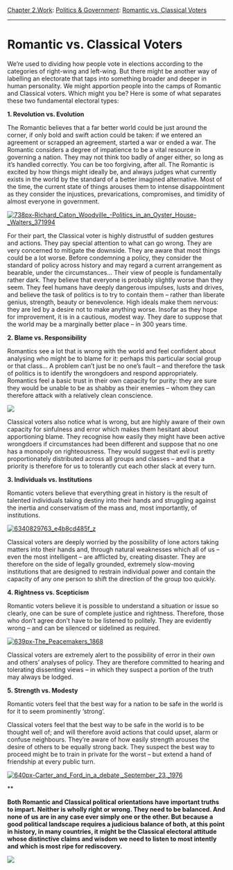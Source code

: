 [Chapter 2.Work](https://www.theschooloflife.com/thebookoflife/category/work/): [Politics & Government](https://www.theschooloflife.com/thebookoflife/category/work/politics-government/): [Romantic vs. Classical Voters](https://www.theschooloflife.com/thebookoflife/romantic-vs-classical-voters/)

* * *

# Romantic vs. Classical Voters

We’re used to dividing how people vote in elections according to the categories of right-wing and left-wing. But there might be another way of labelling an electorate that taps into something broader and deeper in human personality. We might apportion people into the camps of Romantic and Classical voters. Which might you be? Here is some of what separates these two fundamental electoral types:

**1. Revolution vs. Evolution**

The Romantic believes that a far better world could be just around the corner, if only bold and swift action could be taken: if we entered an agreement or scrapped an agreement, started a war or ended a war. The Romantic considers a degree of impatience to be a vital resource in governing a nation. They may not think too badly of anger either, so long as it’s handled correctly. You can be too forgiving, after all. The Romantic is excited by how things might ideally be, and always judges what currently exists in the world by the standard of a better imagined alternative. Most of the time, the current state of things arouses them to intense disappointment as they consider the injustices, prevarications, compromises, and timidity of almost everyone in government.

[![738px-Richard_Caton_Woodville_-_Politics_in_an_Oyster_House_-_Walters_371994](https://www.theschooloflife.com/thebookoflife/wp-content/uploads/2016/05/738px-Richard_Caton_Woodville_-_Politics_in_an_Oyster_House_-_Walters_371994.jpg)](http://www.thebookoflife.org/wp-content/uploads/2016/05/738px-Richard_Caton_Woodville_-_Politics_in_an_Oyster_House_-_Walters_371994.jpg)

For their part, the Classical voter is highly distrustful of sudden gestures and actions. They pay special attention to what can go wrong. They are very concerned to mitigate the downside. They are aware that most things could be a lot worse. Before condemning a policy, they consider the standard of policy across history and may regard a current arrangement as bearable, under the circumstances… Their view of people is fundamentally rather dark. They believe that everyone is probably slightly worse than they seem. They feel humans have deeply dangerous impulses, lusts and drives, and believe the task of politics is to try to contain them – rather than liberate genius, strength, beauty or benevolence. High ideals make them nervous: they are led by a desire not to make anything worse. Insofar as they hope for improvement, it is in a cautious, modest way. They dare to suppose that the world may be a marginally better place – in 300 years time.

**2. Blame vs. Responsibility**

Romantics see a lot that is wrong with the world and feel confident about analysing who might be to blame for it: perhaps this particular social group or that class… A problem can’t just be no one’s fault – and therefore the task of politics is to identify the wrongdoers and respond appropriately. Romantics feel a basic trust in their own capacity for purity: they are sure they would be unable to be as shabby as their enemies – whom they can therefore attack with a relatively clean conscience.

![](https://www.theschooloflife.com/thebookoflife/wp-content/uploads/2016/05/1122px-Eug%C3%A8ne_Delacroix_-_Le_28_Juillet._La_Libert%C3%A9_guidant_le_peuple.jpg)

Classical voters also notice what is wrong, but are highly aware of their own capacity for sinfulness and error which makes them hesitant about apportioning blame. They recognise how easily they might have been active wrongdoers if circumstances had been different and suppose that no one has a monopoly on righteousness. They would suggest that evil is pretty proportionately distributed across all groups and classes – and that a priority is therefore for us to tolerantly cut each other slack at every turn.

**3. Individuals vs. Institutions**

Romantic voters believe that everything great in history is the result of talented individuals taking destiny into their hands and struggling against the inertia and conservatism of the mass and, most importantly, of institutions.

[![6340829763_e4b8cd485f_z](https://www.theschooloflife.com/thebookoflife/wp-content/uploads/2016/05/6340829763_e4b8cd485f_z.jpg)](http://www.thebookoflife.org/wp-content/uploads/2016/05/6340829763_e4b8cd485f_z.jpg)

Classical voters are deeply worried by the possibility of lone actors taking matters into their hands and, through natural weaknesses which all of us – even the most intelligent – are afflicted by, creating disaster. They are therefore on the side of legally grounded, extremely slow-moving institutions that are designed to restrain individual power and contain the capacity of any one person to shift the direction of the group too quickly.

**4. Rightness vs. Scepticism**

Romantic voters believe it is possible to understand a situation or issue so clearly, one can be sure of complete justice and rightness. Therefore, those who don’t agree don’t have to be listened to politely. They are evidently wrong – and can be silenced or sidelined as required.

[![639px-The_Peacemakers_1868](https://www.theschooloflife.com/thebookoflife/wp-content/uploads/2016/05/639px-The_Peacemakers_1868.jpg)](http://www.thebookoflife.org/wp-content/uploads/2016/05/639px-The_Peacemakers_1868.jpg)

Classical voters are extremely alert to the possibility of error in their own and others’ analyses of policy. They are therefore committed to hearing and tolerating dissenting views – in which they suspect a portion of the truth may always be lodged.

**5. Strength vs. Modesty**

Romantic voters feel that the best way for a nation to be safe in the world is for it to seem prominently ‘strong’.

Classical voters feel that the best way to be safe in the world is to be thought well of; and will therefore avoid actions that could upset, alarm or confuse neighbours. They’re aware of how easily strength arouses the desire of others to be equally strong back. They suspect the best way to proceed might be to train in private for the worst – but extend a hand of friendship at every public turn.

[![640px-Carter_and_Ford_in_a_debate,_September_23,_1976](https://www.theschooloflife.com/thebookoflife/wp-content/uploads/2016/05/640px-Carter_and_Ford_in_a_debate_September_23_1976.jpg)](http://www.thebookoflife.org/wp-content/uploads/2016/05/640px-Carter_and_Ford_in_a_debate_September_23_1976.jpg)

\*\*

**Both Romantic and Classical political orientations have important truths to impart. Neither is wholly right or wrong. They need to be balanced. And none of us are in any case ever simply one or the other. But because a good political landscape requires a judicious balance of both, at this point in history, in many countries, it might be the Classical electoral attitude whose distinctive claims and wisdom we need to listen to most intently and which is most ripe for rediscovery.**

[![](https://img.youtube.com/vi/iTt2ttP6Ngs/0.jpg)](https://www.youtube.com/embed/iTt2ttP6Ngs '')
